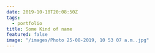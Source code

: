 ```yaml
---
date: 2019-10-18T20:08:50Z
tags:
  - portfolio
title: Some Kind of name
featured: false
image: "/images/Photo 25-08-2019, 10 53 07 a.m..jpg"
---
```


